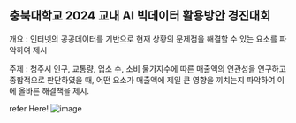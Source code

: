 ## 충북대학교 2024 교내 AI 빅데이터 활용방안 경진대회

개요 : 인터넷의 공공데이터를 기반으로 현재 상황의 문제점을 해결할 수 있는 요소를 파악하여 제시

주제 : 청주시 인구, 교통량, 업소 수, 소비 물가지수에 따른 매출액의 연관성을 연구하고 
       종합적으로 판단하였을 때, 어떤 요소가 매출액에 제일 큰 영향을 끼치는지 파악하여
       이에 올바른 해결책을 제시.

refer Here!
![image](https://github.com/user-attachments/assets/ebf27d3c-7ebf-44c7-826b-1842e9f2541a)
